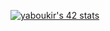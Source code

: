 [![yaboukir's 42 stats](https://badge.mediaplus.ma/greenbinary/yaboukir)](https://github.com/oakoudad/badge42)

